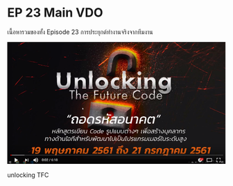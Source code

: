 # EP 23 Main VDO

เนื้อหารวมของทั้ง Episode 23 การประยุกต์ทำงานจริงจากทีมงาน 

[![](images/EP21/items.PNG)](https://www.facebook.com/digitalthailandclub/videos/421877958291016/)

unlocking TFC